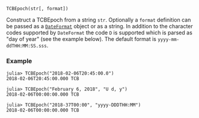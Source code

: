 ```
TCBEpoch(str[, format])
```

Construct a TCBEpoch from a string `str`. Optionally a `format` definition can be passed as a [`DateFormat`](https://docs.julialang.org/en/stable/stdlib/Dates/#Dates.DateFormat) object or as a string. In addition to the character codes supported by `DateFormat` the code `D` is supported which is parsed as "day of year" (see the example below). The default format is `yyyy-mm-ddTHH:MM:SS.sss`.

### Example

```jldoctest; setup = :(using AstroTime)
julia> TCBEpoch("2018-02-06T20:45:00.0")
2018-02-06T20:45:00.000 TCB

julia> TCBEpoch("February 6, 2018", "U d, y")
2018-02-06T00:00:00.000 TCB

julia> TCBEpoch("2018-37T00:00", "yyyy-DDDTHH:MM")
2018-02-06T00:00:00.000 TCB
```
